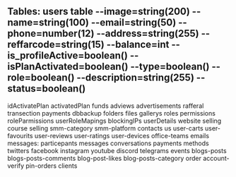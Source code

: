 Tables:
users table
--image=string(200)
--name=string(100)
--email=string(50)
--phone=number(12)
--address=string(255)
--reffarcode=string(15)
--balance=int
--is_profileActive=boolean()
--isPlanActivated=boolean()
--type=boolean()
--role=boolean()
--description=string(255)
--status=boolean()
------------------------------
idActivatePlan
activatedPlan
funds
adviews
advertisements
rafferal
transection
payments
dbbackup
folders
files
gallerys
roles
permissions
roleParmissions
userRoleMapings
blockingIPs
userDetails
website selling
course selling
smm-category
smm-platform
contacts us
user-carts
user-favourits
user-reviews
user-ratings
user-devices
office-teams
emails
messages:
    particepants
    messages
    conversations
payments methods
twitters
facebook
instagram
youtube
discord
telegrams
events
blogs-posts
blogs-posts-comments
blog-post-likes
blog-posts-category
order
account-verify
pin-orders
clients